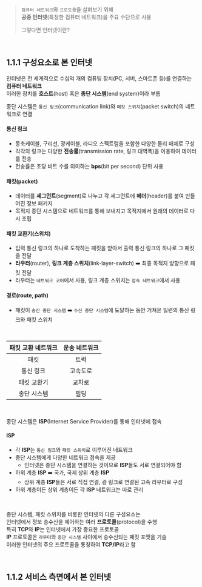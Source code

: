 > `컴퓨터 네트워크`와 `프로토콜`을 살펴보기 위해  
> **공중 인터넷**(특정한 컴퓨터 네트워크)을 주요 수단으로 사용
>
> 그렇다면 인터넷이란?
<br>

## 1.1.1 구성요소로 본 인터넷
인터넷은 전 세계적으로 수십억 개의 컴퓨팅 장치(PC, 서버, 스마트폰 등)를 연결하는 **컴퓨터 네트워크**  
이러한 장치를 **호스트**(host) 혹은 **종단 시스템**(end system)이라 부름  

종단 시스템은 `통신 링크`(communication link)와 `패킷 스위치`(packet switch)의 네트워크로 연결
#### 통신 링크
- 동축케이블, 구리선, 광케이블, 라디오 스펙트럼을 포함한 다양한 물리 매체로 구성
- 각각의 링크는 다양한 **전송률**(transmission rate, 링크 대역폭)을 이용하여 데이터를 전송
- 전송률은 초당 비트 수를 의미하는 **bps**(bit per second) 단위 사용

#### 패킷(packet)
- 데이터를 **세그먼트**(segment)로 나누고 각 세그먼트에 **헤더**(header)를 붙여 만들어진 정보 패키지
- 목적지 종단 시스템으로 네트워크를 통해 보내지고 목적지에서 원래의 데이터로 다시 조립

#### 패킷 교환기(스위치)
- 입력 통신 링크의 하나로 도착하는 패킷을 받아서 출력 통신 링크의 하나로 그 패킷을 전달
- **라우터**(router), **링크 계층 스위치**(link-layer-switch) :arrow_right: 최종 목적지 방향으로 패킷 전달
- 라우터는 `네트워크 코어`에서 사용, 링크 계층 스위치는 `접속 네트워크`에서 사용

#### 경로(route, path)
- 패킷이 `송신 종단 시스템` :arrow_right: `수신 종단 시스템`에 도달하는 동안 거쳐온 일련의 통신 링크와 패킷 스위치
<br>

|패킷 교환 네트워크|운송 네트워크|
|:---:|:---:|
|패킷|트럭|
|통신 링크|고속도로|
|패킷 교환기|교차로|
|종단 시스템|빌딩|
<br>

종단 시스템은 **ISP**(Internet Service Provider)를 통해 인터넷에 접속
#### ISP
- 각 **ISP**는 `통신 링크`와 `패킷 스위치`로 이루어진 네트워크
- 종단 시스템에게 다양한 네트워크 접속을 제공
  - 인터넷은 종단 시스템을 연결하는 것이므로 **ISP**들도 서로 연결되어야 함
- 하위 계층 **ISP** :arrow_right: 국가, 국제 상위 계층 **ISP**
  - 상위 계층 **ISP**들은 서로 직접 연결, 광 링크로 연결된 고속 라우터로 구성
- 하위 계층이든 상위 계층이든 각 **ISP** 네트워크는 따로 관리
<br>

종단 시스템, 패킷 스위치를 비롯한 인터넷의 다른 구성요소는  
인터넷에서 정보 송수신을 제어하는 여러 **프로토콜**(protocol)을 수행  
특히 **TCP**와 **IP**는 인터넷에서 가장 중요한 프로토콜  
**IP** 프로토콜은 `라우터`와 `종단 시스템` 사이에서 송수신되는 패킷 포맷을 기술  
이러한 인터넷의 주요 프로토콜을 통칭하여 **TCP/IP**라고 함

<br>

## 1.1.2 서비스 측면에서 본 인터넷
  
